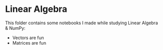 # Linear Algebra
This folder contains some notebooks I made while studying Linear Algebra & NumPy:
  - Vectors are fun
  - Matrices are fun
